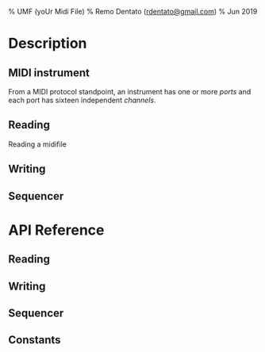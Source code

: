 % UMF (yoUr Midi File)
% Remo Dentato (rdentato@gmail.com)
% Jun 2019

Description
===========

MIDI instrument
---------------
From a MIDI protocol standpoint, an instrument has one or more *ports* and each port has sixteen independent *channels*. 

Reading
-------
Reading a midifile

Writing
-------

Sequencer
---------



API Reference 
=============

Reading
-------

Writing
-------

Sequencer
---------

Constants
---------
